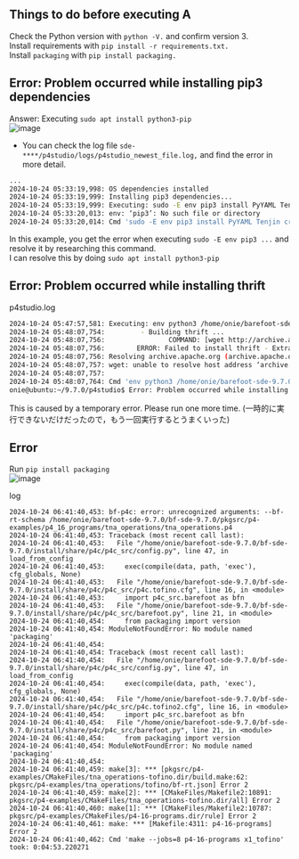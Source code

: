 Things to do before executing A
---
Check the Python version with `python -V.` and confirm version 3. <br>
Install requirements with `pip install -r requirements.txt.` <br>
Install `packaging` with `pip install packaging.` <br>

Error: Problem occurred while installing pip3 dependencies <br>
----
  Answer: Executing `sudo apt install python3-pip`<be><br>
  ![image](https://github.com/user-attachments/assets/fe9bc0be-c5df-438a-b6c4-fb18d6d251df)<br>
  - You can check the log file `sde-****/p4studio/logs/p4studio_newest_file.log,` and find the error in more detail.
  ```bash
  ...                                                                                                   
  2024-10-24 05:33:19,998: OS dependencies installed
  2024-10-24 05:33:19,999: Installing pip3 dependencies...
  2024-10-24 05:33:19,999: Executing: sudo -E env pip3 install PyYAML Tenjin crc16 crcmod ctypesgen==1.0.1 getmac==0.8.2 ipaddress ipython~=5.10.0 jsl jsonschema==2.6.0 netifaces pack                                                                                                                                        aging==20.9 ply psutil pysubnettree scapy-helper setuptools==44.1.1 simplejson six>=1.12.0 xmlrunner doxypy
  2024-10-24 05:33:20,013: env: ‘pip3’: No such file or directory
  2024-10-24 05:33:20,014: Cmd 'sudo -E env pip3 install PyYAML Tenjin crc16 crcmod ctypesgen==1.0.1 getmac==0.8.2 ipaddress ipython~=5.10.0 jsl jsonschema==2.6.0 netifaces packaging=                                                                                                                                        =20.9 ply psutil pysubnettree scapy-helper setuptools==44.1.1 simplejson six>=1.12.0 xmlrunner doxypy' took: 0:00:00.014460

  ```
  In this example, you get the error when executing `sudo -E env pip3 ...` and resolve it by researching this command. <br>
  I can resolve this by doing `sudo apt install python3-pip`
    
Error: Problem occurred while installing thrift <br>
----
  p4studio.log<br>
  ```bash
  2024-10-24 05:47:57,581: Executing: env python3 /home/onie/barefoot-sde-9.7.0/bf-sde-9.7.0/p4studio/dependencies/source/install_thrift.py --os-name Ubuntu --os-version 20.04 --jobs 8 --sde-install /home/onie/barefoot-sde-9.7.0/bf-sde-9.7.0/install --keyword apt-get --with-proto yes
  2024-10-24 05:48:07,754:         - Building thrift ...
  2024-10-24 05:48:07,756:                COMMAND: [wget http://archive.apache.org/dist/thrift/0.13.0/thrift-0.13.0.tar.gz -O thrift-0.13.0.tar.gz]
  2024-10-24 05:48:07,756:        ERROR: Failed to install thrift - Extraction of thrift failed, command - wget http://archive.apache.org/dist/thrift/0.13.0/thrift-0.13.0.tar.gz -O thrift-0.13.0.tar.gz, error - --2024-10-24 05:47:57--  http://archive.apache.org/dist/thrift/0.13.0/thrift-0.13.0.tar.gz
  2024-10-24 05:48:07,756: Resolving archive.apache.org (archive.apache.org)... failed: Temporary failure in name resolution.
  2024-10-24 05:48:07,757: wget: unable to resolve host address ‘archive.apache.org’
  2024-10-24 05:48:07,757:
  2024-10-24 05:48:07,764: Cmd 'env python3 /home/onie/barefoot-sde-9.7.0/bf-sde-9.7.0/p4studio/dependencies/source/install_thrift.py --os-name Ubuntu --os-version 20.04 --jobs 8 --sde-install /home/onie/barefoot-sde-9.7.0/bf-sde-9.7.0/install --keyword apt-get --with-proto yes' took: 0:00:10.182233
  onie@ubuntu:~/9.7.0/p4studio$ Error: Problem occurred while installing thrift
  ```
  This is caused by a temporary error. Please run one more time. (一時的に実行できないだけだったので，もう一回実行するとうまくいった)
  
Error
----
  Run `pip install packaging`<be><br>
  ![image](https://github.com/user-attachments/assets/62435d70-1962-4bfc-bf6b-6821f5ed9d5f) <br>
  
  log<br>
  ```
  2024-10-24 06:41:40,453: bf-p4c: error: unrecognized arguments: --bf-rt-schema /home/onie/barefoot-sde-9.7.0/bf-sde-9.7.0/pkgsrc/p4-examples/p4_16_programs/tna_operations/tna_operations.p4
  2024-10-24 06:41:40,453: Traceback (most recent call last):
  2024-10-24 06:41:40,453:   File "/home/onie/barefoot-sde-9.7.0/bf-sde-9.7.0/install/share/p4c/p4c_src/config.py", line 47, in load_from_config
  2024-10-24 06:41:40,453:     exec(compile(data, path, 'exec'), cfg_globals, None)
  2024-10-24 06:41:40,453:   File "/home/onie/barefoot-sde-9.7.0/bf-sde-9.7.0/install/share/p4c/p4c_src/p4c.tofino.cfg", line 16, in <module>
  2024-10-24 06:41:40,453:     import p4c_src.barefoot as bfn
  2024-10-24 06:41:40,453:   File "/home/onie/barefoot-sde-9.7.0/bf-sde-9.7.0/install/share/p4c/p4c_src/barefoot.py", line 21, in <module>
  2024-10-24 06:41:40,454:     from packaging import version
  2024-10-24 06:41:40,454: ModuleNotFoundError: No module named 'packaging'
  2024-10-24 06:41:40,454:
  2024-10-24 06:41:40,454: Traceback (most recent call last):
  2024-10-24 06:41:40,454:   File "/home/onie/barefoot-sde-9.7.0/bf-sde-9.7.0/install/share/p4c/p4c_src/config.py", line 47, in load_from_config
  2024-10-24 06:41:40,454:     exec(compile(data, path, 'exec'), cfg_globals, None)
  2024-10-24 06:41:40,454:   File "/home/onie/barefoot-sde-9.7.0/bf-sde-9.7.0/install/share/p4c/p4c_src/p4c.tofino2.cfg", line 16, in <module>
  2024-10-24 06:41:40,454:     import p4c_src.barefoot as bfn
  2024-10-24 06:41:40,454:   File "/home/onie/barefoot-sde-9.7.0/bf-sde-9.7.0/install/share/p4c/p4c_src/barefoot.py", line 21, in <module>
  2024-10-24 06:41:40,454:     from packaging import version
  2024-10-24 06:41:40,454: ModuleNotFoundError: No module named 'packaging'
  2024-10-24 06:41:40,454:
  2024-10-24 06:41:40,459: make[3]: *** [pkgsrc/p4-examples/CMakeFiles/tna_operations-tofino.dir/build.make:62: pkgsrc/p4-examples/tna_operations/tofino/bf-rt.json] Error 2
  2024-10-24 06:41:40,459: make[2]: *** [CMakeFiles/Makefile2:10891: pkgsrc/p4-examples/CMakeFiles/tna_operations-tofino.dir/all] Error 2
  2024-10-24 06:41:40,460: make[1]: *** [CMakeFiles/Makefile2:10787: pkgsrc/p4-examples/CMakeFiles/p4-16-programs.dir/rule] Error 2
  2024-10-24 06:41:40,461: make: *** [Makefile:4311: p4-16-programs] Error 2
  2024-10-24 06:41:40,462: Cmd 'make --jobs=8 p4-16-programs x1_tofino' took: 0:04:53.220271

  ```

    


